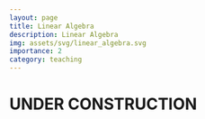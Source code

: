 ```yaml
---
layout: page
title: Linear Algebra
description: Linear Algebra
img: assets/svg/linear_algebra.svg
importance: 2
category: teaching
---
```

# UNDER CONSTRUCTION



